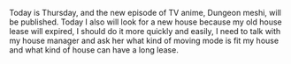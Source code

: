 Today is Thursday, and the new episode of TV anime, Dungeon meshi, will be published. Today I also will look for a new house because my old house lease will expired, I should do it more quickly and easily, I need to talk with my house manager and ask her what kind of moving mode is fit my house and what kind of house can have a long lease.
